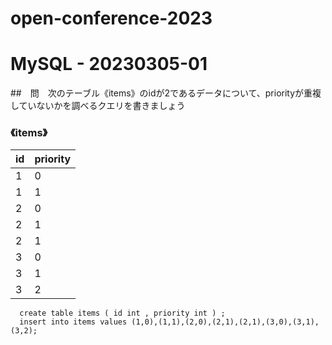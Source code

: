 # open-conference-2023

# MySQL - 20230305-01
##　問　次のテーブル《items》のidが2であるデータについて、priorityが重複していないかを調べるクエリを書きましょう
### 《items》

|  id  |  priority  |
| ---- | ---- |
|  1  |  0  |
|  1  |  1  |
|  2  |  0  |
|  2  |  1  |
|  2  |  1  |
|  3  |  0  |
|  3  |  1  |
|  3  |  2  |

~~~
  create table items ( id int , priority int ) ;
  insert into items values (1,0),(1,1),(2,0),(2,1),(2,1),(3,0),(3,1),(3,2);
~~~
